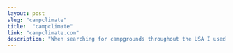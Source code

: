 ```yaml
---
layout: post
slug: "campclimate"
title:  "campclimate"
link: "campclimate.com"
description: "When searching for campgrounds throughout the USA I used to have multiple tabs open. One for USFS Campgrounds, one for State Campgrounds, and many to look at the weather for each of the campgrounds. It seemed like there should be somewhere that they all come together. Enter CampClimate, it is built with a Django backend, multiple census and campground databases, and connects to the NDFD to retrieve weather info. It allows the user to now quickly search for campgrounds and weather in one place!"
---
```


